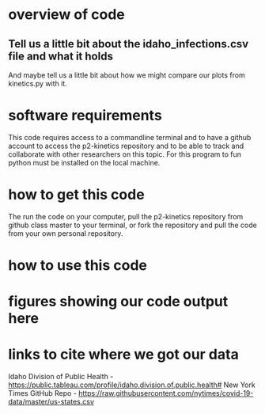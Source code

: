 # overview of code


## Tell us a little bit about the idaho_infections.csv file and what it holds
And maybe tell us a little bit about how we might compare our plots from kinetics.py with it.


# software requirements
This code requires access to a commandline terminal and to have a github account to access the p2-kinetics repository and to be able to track and collaborate with other researchers on
this topic. For this program to fun python must be installed on the local machine.

# how to get this code
The run the code on your computer, pull the p2-kinetics repository from github class master to your terminal, or fork the repository and pull the code from your own personal repository. 

# how to use this code

# figures showing our code output here

# links to cite where we got our data
Idaho Division of Public Health - https://public.tableau.com/profile/idaho.division.of.public.health#
New York Times GitHub Repo -  https://raw.githubusercontent.com/nytimes/covid-19-data/master/us-states.csv

